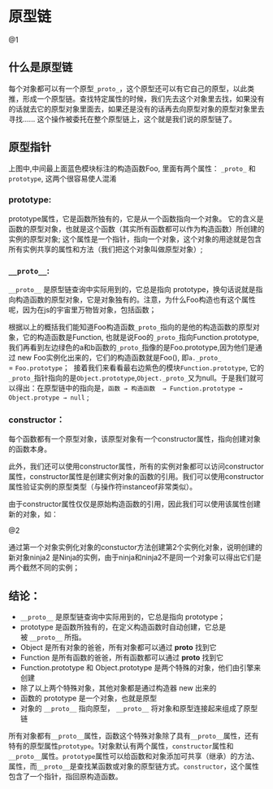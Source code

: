 # 原型链

@1

## 什么是原型链
每个对象都可以有一个原型`_proto_`，这个原型还可以有它自己的原型，以此类推，形成一个原型链。查找特定属性的时候，我们先去这个对象里去找，如果没有的话就去它的原型对象里面去，如果还是没有的话再去向原型对象的原型对象里去寻找...... 这个操作被委托在整个原型链上，这个就是我们说的原型链了。

## 原型指针
上图中,中间最上面蓝色模块标注的构造函数Foo, 里面有两个属性： `_proto_` 和 `prototype`, 这两个很容易使人混淆

### prototype:
prototype属性，它是函数所独有的，它是从一个函数指向一个对象。
它的含义是函数的原型对象，也就是这个函数（其实所有函数都可以作为构造函数）所创建的实例的原型对象; 这个属性是一个指针，指向一个对象，这个对象的用途就是包含所有实例共享的属性和方法（我们把这个对象叫做原型对象）;

### `__proto__`:
`__proto__` 是原型链查询中实际用到的，它总是指向 prototype，换句话说就是指向构造函数的原型对象，它是对象独有的。注意，为什么Foo构造也有这个属性呢，因为在js的宇宙里万物皆对象，包括函数；

根据以上的概括我们能知道Foo构造函数`_proto_`指向的是他的构造函数的原型对象，它的构造函数是Function, 也就是说Foo的`_proto_`指向Function.prototype,  我们再看到左边绿色的a和b函数的`_proto_`指像的是Foo.prototype,因为他们是通过 new Foo实例化出来的，它们的构造函数就是Foo(), 即`a._proto_` = `Foo.prototype`；  接着我们来看看最右边紫色的模块`Function.prototype`, 它的`_proto_`指针指向的是`Object.prototype`,`Object._proto_`又为null。于是我们就可以得出：在原型链中的指向是，`函数 → 构造函数  → Function.prototype → Object.protype → null` ;

### constructor：
每个函数都有一个原型对象，该原型对象有一个constructor属性，指向创建对象的函数本身。

此外，我们还可以使用constructor属性，所有的实例对象都可以访问constructor属性，constructor属性是创建实例对象的函数的引用。我们可以使用constructor属性验证实例的原型类型（与操作符instanceof非常类似）。

由于constructor属性仅仅是原始构造函数的引用，因此我们可以使用该属性创建新的对象，如：

@2

通过第一个对象实例化对象的constuctor方法创建第2个实例化对象，说明创建的新对象ninja2 是Ninja的实例，由于ninja和ninja2不是同一个对象可以得出它们是两个截然不同的实例；

## 结论：

- `__proto__` 是原型链查询中实际用到的，它总是指向 prototype；
- prototype 是函数所独有的，在定义构造函数时自动创建，它总是被 `__proto__` 所指。
- Object 是所有对象的爸爸，所有对象都可以通过 __proto__ 找到它
- Function 是所有函数的爸爸，所有函数都可以通过 __proto__ 找到它
- Function.prototype 和 Object.prototype 是两个特殊的对象，他们由引擎来创建
- 除了以上两个特殊对象，其他对象都是通过构造器 new 出来的
- 函数的 prototype 是一个对象，也就是原型
- 对象的 `__proto__` 指向原型， `__proto__` 将对象和原型连接起来组成了原型链

所有对象都有`__proto__`属性，函数这个特殊对象除了具有`__proto__`属性，还有特有的原型属性`prototype`。1对象默认有两个属性，`constructor`属性和`__proto__`属性。`prototype`属性可以给函数和对象添加可共享（继承）的方法、属性，而`__proto__`是查找某函数或对象的原型链方式。`constructor`，这个属性包含了一个指针，指回原构造函数。



